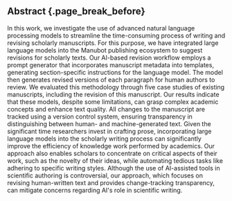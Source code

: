 ## Abstract {.page_break_before}

In this work, we investigate the use of advanced natural language processing models to streamline the time-consuming process of writing and revising scholarly manuscripts.
For this purpose, we have integrated large language models into the Manubot publishing ecosystem to suggest revisions for scholarly texts.
Our AI-based revision workflow employs a prompt generator that incorporates manuscript metadata into templates, generating section-specific instructions for the language model.
The model then generates revised versions of each paragraph for human authors to review.
We evaluated this methodology through five case studies of existing manuscripts, including the revision of this manuscript.
Our results indicate that these models, despite some limitations, can grasp complex academic concepts and enhance text quality.
All changes to the manuscript are tracked using a version control system, ensuring transparency in distinguishing between human- and machine-generated text.
Given the significant time researchers invest in crafting prose, incorporating large language models into the scholarly writing process can significantly improve the efficiency of knowledge work performed by academics.
Our approach also enables scholars to concentrate on critical aspects of their work, such as the novelty of their ideas, while automating tedious tasks like adhering to specific writing styles.
Although the use of AI-assisted tools in scientific authoring is controversial, our approach, which focuses on revising human-written text and provides change-tracking transparency, can mitigate concerns regarding AI's role in scientific writing.
